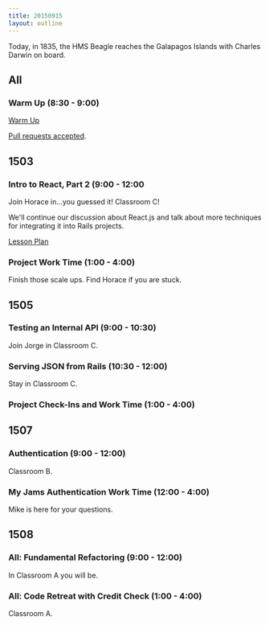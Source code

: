```yaml
---
title: 20150915
layout: outline
---
```

 Today, in 1835, the HMS Beagle reaches the Galapagos Islands with Charles Darwin on board.
 
 ## All 
 
 ### Warm Up (8:30 - 9:00)
 
[Warm Up](https://thewarmup.herokuapp.com)

[Pull requests accepted](https://github.com/mikedao/the-warm-up).


## 1503

### Intro to React, Part 2 (9:00 - 12:00

Join Horace in...you guessed it! Classroom C!

We'll continue our discussion about React.js and
talk about more techniques for integrating it into Rails projects.

[Lesson Plan](https://github.com/turingschool/lesson_plans/blob/master/ruby_04-apis_and_scalability/intro_to_react_part_2.markdown)

### Project Work Time (1:00 - 4:00)

Finish those scale ups. Find Horace if you are stuck.

## 1505

### Testing an Internal API (9:00 - 10:30)

Join Jorge in Classroom C.

### Serving JSON from Rails (10:30 - 12:00)

Stay in Classroom C.

### Project Check-Ins and Work Time (1:00 - 4:00)


## 1507

### Authentication (9:00 - 12:00)

Classroom B.

### My Jams Authentication Work Time (12:00 - 4:00)

Mike is here for your questions.


## 1508

### All: Fundamental Refactoring (9:00 - 12:00)

In Classroom A you will be.

### All: Code Retreat with Credit Check (1:00 - 4:00)

Classroom A.



 
